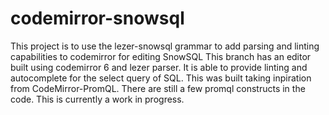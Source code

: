 # codemirror-snowsql
This project is to use the lezer-snowsql grammar to add parsing and linting capabilities to codemirror for editing SnowSQL
This branch has an editor built using codemirror 6 and lezer parser. It is able to provide linting and autocomplete for the select query of SQL. This was built taking inpiration from CodeMirror-PromQL. There are still a few promql constructs in the code. This is currently a work in progress. 
